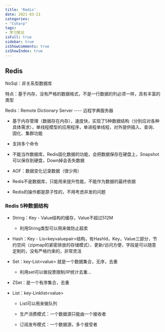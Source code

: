 ```yaml
---
title: 'Redis'
date: 2021-03-21
categories:
- "Csharp"
tags:
- 学习笔记
isFull: true 
sidebar: true
isShowComments: true
isShowIndex: true
---
```


## Redis

NoSql：非关系型数据库

特点：基于内存，没有严格的数据格式，不是一行数据的列必须一样，具有丰富的类型

Redis：Remote Dictionary Server ---- 远程字典服务器

- 基于内存管理（数据存在内存），速度快，实现了5种数据结构（分别应对各种具体需求），单线程模型的应用程序，单进程单线程，对外提供插入、查询、固化、集群功能

- 支持多个命令

- 不能当作数据库，Redis固化数据的功能，会把数据保存在硬盘上，Snapshot可以保存到硬盘，Down掉会丢失数据

- AOF：数据变化记录数据（很少用）

- Redis不是数据库，只能用来提升性能，不能作为数据的最终依据

- Redis的操作都是原子性的，不用考虑并发的问题

### Redis 5种数据结构

- String：Key - Value结构的缓存，Value不超过512M

   - 利用String类型可以用来做防止超卖

- Hash：Key - Lis\<keyvaluepair\>结构，有HashId，Key，Value三部分，节约空间（zipmap的紧密排放的存储模式）、更新/访问方便，字段是可以随意定制的，没有严格约束的，非常灵活

- Set：key-List\<value\> 就是一个数据集合，无序，去重

   - 利用set可以做投票限制/IP统计去重...

- ZSet：是一个有序集合，去重

- List：key-Linklist\<value\>

   - List可以用来做队列

   - 生产消费模式：一个数据源只能由一个接收者

   - 订阅发布模式：一个数据源，多个接受者
